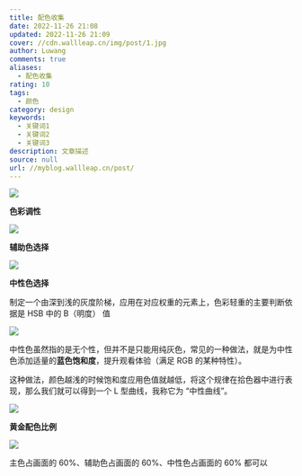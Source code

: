```yaml
---
title: 配色收集
date: 2022-11-26 21:08
updated: 2022-11-26 21:09
cover: //cdn.wallleap.cn/img/post/1.jpg
author: Luwang
comments: true
aliases:
  - 配色收集
rating: 10
tags:
  - 颜色
category: design
keywords:
  - 关键词1
  - 关键词2
  - 关键词3
description: 文章描述
source: null
url: //myblog.wallleap.cn/post/
---
```


![](https://cdn.wallleap.cn/img/pic/illustration/202303201651915.png)

**色彩调性**

![](https://cdn.wallleap.cn/img/pic/illustration/202303201652029.png)

**辅助色选择**

![](https://cdn.wallleap.cn/img/pic/illustration/202303201652487.png)

**中性色选择**

制定一个由深到浅的灰度阶梯，应用在对应权重的元素上，色彩轻重的主要判断依据是 HSB 中的 B（明度） 值

![](https://cdn.wallleap.cn/img/pic/illustration/202303201653867.png)

中性色虽然指的是无个性，但并不是只能用纯灰色，常见的一种做法，就是为中性色添加适量的**蓝色饱和度**，提升观看体验（满足 RGB 的某种特性）。  
  
这种做法，颜色越浅的时候饱和度应用色值就越低，将这个规律在拾色器中进行表现，那么我们就可以得到一个 L 型曲线，我称它为 “中性曲线”。

![](https://cdn.wallleap.cn/img/pic/illustration/202303201653100.png)

**黄金配色比例**

![](https://cdn.wallleap.cn/img/pic/illustration/202303201726271.png)

主色占画面的 60%、辅助色占画面的 60%、中性色占画面的 60% 都可以
